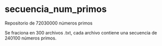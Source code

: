 # secuencia_num_primos
Repositorio de 72030000 números primos

Se fraciona en 300 archivos .txt, cada archivo contiene una secuencia de 240100 números primos.
